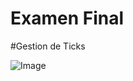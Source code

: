 # Examen Final

#Gestion de Ticks

![Image](https://github.com/user-attachments/assets/b475a13c-240a-4421-9fb4-f8298af8685b)
